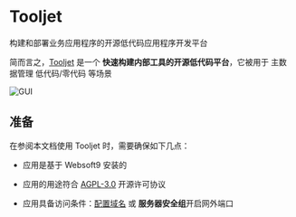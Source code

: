 # Tooljet

构建和部署业务应用程序的开源低代码应用程序开发平台

简而言之，[Tooljet](https://www.tooljet.com/) 是一个 **快速构建内部工具的开源低代码平台**，它被用于 主数据管理 低代码/零代码  等场景


![GUI](https://libs.websoft9.com/Websoft9/DocsPicture/zh/tooljet/tooljet-gui-websoft9.png)


## 准备

在参阅本文档使用 Tooljet 时，需要确保如下几点：

- 应用是基于 Websoft9 安装的

- 应用的用途符合 [AGPL-3.0](https://opensource.org/licenses/AGPL-3.0) 开源许可协议

- 应用具备访问条件：[配置域名](./guide/appsetdomain) 或 **服务器安全组**开启网外端口